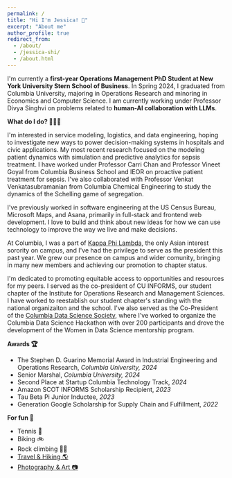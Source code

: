 ```yaml
---
permalink: /
title: "Hi I'm Jessica! 👋"
excerpt: "About me"
author_profile: true
redirect_from: 
  - /about/
  - /jessica-shi/
  - /about.html
---
```


I'm currently a <b>first-year Operations Management PhD Student at New York University Stern School of Business</b>. In Spring 2024, I graduated from Columbia University, majoring in Operations Research and minoring in Economics and Computer Science. I am currently working under Professor Divya Singhvi on problems related to <b>human-AI collaboration with LLMs</b>. 

<b>What do I do? 🤷🏻‍♀️</b>

I'm interested in service modeling, logistics, and data engineering, hoping to investigate new ways to power decision-making systems in hospitals and civic applications. My most recent research focused on the modeling patient dynamics with simulation and predictive analytics for sepsis treatment. I have worked under Professor Carri Chan and Professor Vineet Goyal from Columbia Business School and IEOR on proactive patient treatment for sepsis. I've also collaborated with Professor Venkat Venkatasubramanian from Columbia Chemical Engineering to study the dynamics of the Schelling game of segregation. 

I've previously worked in software engineering at the US Census Bureau, Microsoft Maps, and Asana, primarily in full-stack and frontend web development. I love to build and think about new ideas for how we can use technology to improve the way we live and make decisions. 

At Columbia, I was a part of [Kappa Phi Lambda](https://columbiakappas.wixsite.com/taukpl), the only Asian interest sorority on campus, and I've had the privilege to serve as the president this past year. We grew our presence on campus and wider comunity, bringing in many new members and achieving our promotion to chapter status. 

I'm dedicated to promoting equitable access to opportunities and resources for my peers. I served as the co-president of CU INFORMS, our student chapter of the Institute for Operations Research and Management Sciences. I have worked to reestablish our student chapter's standing with the national organizaiton and the school. I've also served as the Co-President of the [Columbia Data Science Society](https://cdssatcu.com/), where I've worked to organize the Columbia Data Science Hackathon with over 200 participants and drove the development of the Women in Data Science mentorship program. 

<b>Awards 🏆</b>
<ul>
  <li> The Stephen D. Guarino Memorial Award in Industrial Engineering and Operations Research, <i>Columbia University, 2024</i>
  <li> Senior Marshal, <i>Columbia University, 2024</i>
  <li> Second Place at Startup Columbia Technology Track, <i>2024</i>
  <li> Amazon SCOT INFORMS Scholarship Recipient, <i>2023</i>
  <li> Tau Beta Pi Junior Inductee, <i>2023</i>
  <li> Generation Google Scholarship for Supply Chain and Fulfillment, <i>2022</i>
</ul>

<b>For fun 🥳</b>
<ul>
  <li> Tennis 🎾
  <li> Biking 🚲
  <li> Rock climbing 🧗‍♀️
  <li> <a href="/travel/"> Travel & Hiking 🌎</a>
  <li> <a href="https://www.instagram.com/jesshicamera/?hl=en">Photography & Art 📷</a>
</ul>
